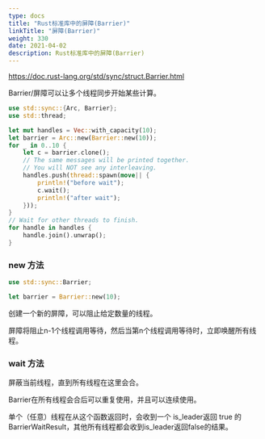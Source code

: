 ```yaml
---
type: docs
title: "Rust标准库中的屏障(Barrier)"
linkTitle: "屏障(Barrier)"
weight: 330
date: 2021-04-02
description: Rust标准库中的屏障(Barrier)
---
```


https://doc.rust-lang.org/std/sync/struct.Barrier.html

Barrier/屏障可以让多个线程同步开始某些计算。

```rust
use std::sync::{Arc, Barrier};
use std::thread;

let mut handles = Vec::with_capacity(10);
let barrier = Arc::new(Barrier::new(10));
for _ in 0..10 {
    let c = barrier.clone();
    // The same messages will be printed together.
    // You will NOT see any interleaving.
    handles.push(thread::spawn(move|| {
        println!("before wait");
        c.wait();
        println!("after wait");
    }));
}
// Wait for other threads to finish.
for handle in handles {
    handle.join().unwrap();
}
```

### new 方法

```rust
use std::sync::Barrier;

let barrier = Barrier::new(10);
```

创建一个新的屏障，可以阻止给定数量的线程。

屏障将阻止n-1个线程调用等待，然后当第n个线程调用等待时，立即唤醒所有线程。

### wait 方法

屏蔽当前线程，直到所有线程在这里会合。

Barrier在所有线程会合后可以重复使用，并且可以连续使用。

单个（任意）线程在从这个函数返回时，会收到一个 is_leader返回 true 的 BarrierWaitResult，其他所有线程都会收到is_leader返回false的结果。



